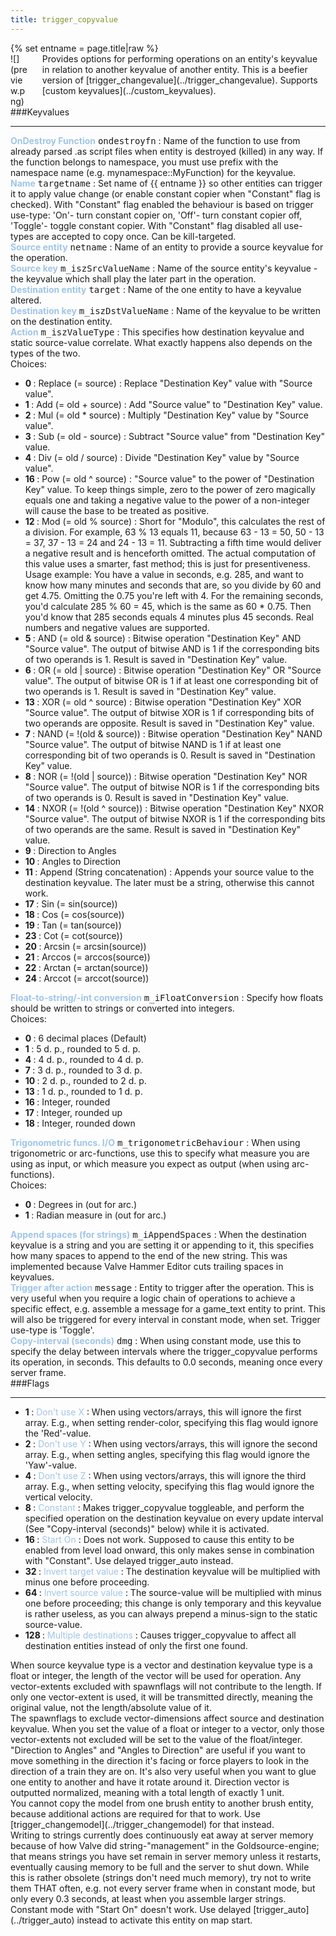 ```yaml
---
title: trigger_copyvalue
---
```

<div>{% set entname = page.title|raw %}</div>
<div class="container previewimg">
<div class="columns">
<div class="imagepadding column col-auto" markdown="1">![](preview.png)</div>
<div class="column entityentry" markdown="1">Provides options for performing operations on an entity's keyvalue in relation to another keyvalue of another entity. This is a beefier version of [trigger_changevalue](../trigger_changevalue). Supports [custom keyvalues](../custom_keyvalues).</div>
</div>
</div>
###Keyvalues
<hr>
<div class="entityentry" markdown="1">
<span style="color:#9fc5e8;"><b>OnDestroy Function</b></span> <kbd  class="tooltip" data-tooltip="string">ondestroyfn</kbd> :
Name of the function to use from already parsed .as script files when entity is destroyed (killed) in any way. If the function belongs to namespace, you must use prefix with the namespace name (e.g. mynamespace::MyFunction) for the keyvalue.
</div>
<div class="entityentry" markdown="1">
<span style="color:#9fc5e8;"><b>Name</b></span> <kbd  class="tooltip" data-tooltip="target_source">targetname</kbd> :
Set name of {{ entname }} so other entities can trigger it to apply value change (or enable constant copier when "Constant" flag is checked). With "Constant" flag enabled the behaviour is based on trigger use-type: 'On'- turn constant copier on, 'Off'- turn constant copier off, 'Toggle'- toggle constant copier. With "Constant" flag disabled all use-types are accepted to copy once. Can be kill-targeted.
</div>
<div class="entityentry" markdown="1">
<span style="color:#9fc5e8;"><b>Source entity</b></span> <kbd  class="tooltip" data-tooltip="target_destination">netname</kbd> :
Name of an entity to provide a source keyvalue for the operation.
</div>
<div class="entityentry" markdown="1">
<span style="color:#9fc5e8;"><b>Source key</b></span> <kbd  class="tooltip" data-tooltip="string">m_iszSrcValueName</kbd> :
Name of the source entity's keyvalue - the keyvalue which shall play the later part in the operation.
</div>
<div class="entityentry" markdown="1">
<span style="color:#9fc5e8;"><b>Destination entity</b></span> <kbd  class="tooltip" data-tooltip="target_destination">target</kbd> :
Name of the one entity to have a keyvalue altered.
</div>
<div class="entityentry" markdown="1">
<span style="color:#9fc5e8;"><b>Destination key</b></span> <kbd  class="tooltip" data-tooltip="string">m_iszDstValueName</kbd> :
Name of the keyvalue to be written on the destination entity.
</div>
<div class="entityentry" markdown="1">
<span style="color:#9fc5e8;"><b>Action</b></span> <kbd  class="tooltip" data-tooltip="choices">m_iszValueType</kbd> :
This specifies how destination keyvalue and static source-value correlate. What exactly happens also depends on the types of the two.
<div class="accordion">
<input type="checkbox" id="accordion-1" name="accordion-checkbox" hidden>
<label class="accordion-header" for="accordion-1">
<i class="icon icon-arrow-right mr-1"></i>
Choices:
</label>
<div class="accordion-body">
<ul>
<li><b>0 </b> : Replace (= source) : Replace "Destination Key" value with "Source value".</li>
<li><b>1 </b> : Add (= old + source) : Add "Source value" to "Destination Key" value.</li>
<li><b>2 </b> : Mul (= old * source) : Multiply "Destination Key" value by "Source value".</li>
<li><b>3 </b> : Sub (= old - source) : Subtract "Source value" from "Destination Key" value.</li>
<li><b>4 </b> : Div (= old / source) : Divide "Destination Key" value by "Source value".</li>
<li><b>16 </b> : Pow (= old ^ source) : "Source value" to the power of "Destination Key" value. To keep things simple, zero to the power of zero magically equals one and taking a negative value to the power of a non-integer will cause the base to be treated as positive.</li>
<li><b>12 </b> : Mod (= old % source) : Short for "Modulo", this calculates the rest of a division. For example, 63 % 13 equals 11, because 63 - 13 = 50, 50 - 13 = 37, 37 - 13 = 24 and 24 - 13 = 11. Subtracting a fifth time would deliver a negative result and is henceforth omitted. The actual computation of this value uses a smarter, fast method; this is just for presentiveness. Usage example: You have a value in seconds, e.g. 285, and want to know how many minutes and seconds that are, so you divide by 60 and get 4.75. Omitting the 0.75 you're left with 4. For the remaining seconds, you'd calculate 285 % 60 = 45, which is the same as 60 * 0.75. Then you'd know that 285 seconds equals 4 minutes plus 45 seconds. Real numbers and negative values are supported.</li>
<li><b>5 </b> : AND (= old & source) : Bitwise operation "Destination Key" AND "Source value". The output of bitwise AND is 1 if the corresponding bits of two operands is 1. Result is saved in "Destination Key" value.</li>
<li><b>6 </b> : OR (= old | source) : Bitwise operation "Destination Key" OR "Source value". The output of bitwise OR is 1 if at least one corresponding bit of two operands is 1. Result is saved in "Destination Key" value.</li>
<li><b>13 </b> : XOR (= old ^ source) : Bitwise operation "Destination Key" XOR "Source value". The output of bitwise XOR is 1 if corresponding bits of two operands are opposite. Result is saved in "Destination Key" value.</li>
<li><b>7 </b> : NAND (= !(old & source)) : Bitwise operation "Destination Key" NAND "Source value". The output of bitwise NAND is 1 if at least one corresponding bit of two operands is 0. Result is saved in "Destination Key" value.</li>
<li><b>8 </b> : NOR (= !(old | source)) : Bitwise operation "Destination Key" NOR "Source value". The output of bitwise NOR is 1 if the corresponding bits of two operands is 0. Result is saved in "Destination Key" value.</li>
<li><b>14 </b> : NXOR (= !(old ^ source)) : Bitwise operation "Destination Key" NXOR "Source value". The output of bitwise NXOR is 1 if the corresponding bits of two operands are the same. Result is saved in "Destination Key" value.</li>
<li><b>9 </b> : Direction to Angles</li>
<li><b>10 </b> : Angles to Direction</li>
<li><b>11 </b> : Append (String concatenation) : Appends your source value to the destination keyvalue. The later must be a string, otherwise this cannot work.</li>
<li><b>17 </b> : Sin (= sin(source))</li>
<li><b>18 </b> : Cos (= cos(source))</li>
<li><b>19 </b> : Tan (= tan(source))</li>
<li><b>23 </b> : Cot (= cot(source))</li>
<li><b>20 </b> : Arcsin (= arcsin(source))</li>
<li><b>21 </b> : Arccos (= arccos(source))</li>
<li><b>22 </b> : Arctan (= arctan(source))</li>
<li><b>24 </b> : Arccot (= arccot(source))</li>
</ul>
</div>
</div>
</div>
<div class="entityentry" markdown="1">
<span style="color:#9fc5e8;"><b>Float-to-string/-int conversion</b></span> <kbd  class="tooltip" data-tooltip="choices">m_iFloatConversion</kbd> :
Specify how floats should be written to strings or converted into integers.
<div class="accordion">
<input type="checkbox" id="accordion-2" name="accordion-checkbox" hidden>
<label class="accordion-header" for="accordion-2">
<i class="icon icon-arrow-right mr-1"></i>
Choices:
</label>
<div class="accordion-body">
<ul>
<li><b>0  </b> : 6 decimal places (Default)</li>
<li><b>1  </b> : 5 d. p., rounded to 5 d. p.</li>
<li><b>4  </b> : 4 d. p., rounded to 4 d. p.</li>
<li><b>7  </b> : 3 d. p., rounded to 3 d. p.</li>
<li><b>10 </b> : 2 d. p., rounded to 2 d. p.</li>
<li><b>13 </b> : 1 d. p., rounded to 1 d. p.</li>
<li><b>16 </b> : Integer, rounded</li>
<li><b>17 </b> : Integer, rounded up</li>
<li><b>18 </b> : Integer, rounded down</li>
</ul>
</div>
</div>
</div>
<div class="entityentry" markdown="1">
<span style="color:#9fc5e8;"><b>Trigonometric funcs. I/O</b></span> <kbd  class="tooltip" data-tooltip="choices">m_trigonometricBehaviour</kbd> :
When using trigonometric or arc-functions, use this to specify what measure you are using as input, or which measure you expect as output (when using arc-functions).
<div class="accordion">
<input type="checkbox" id="accordion-3" name="accordion-checkbox" hidden>
<label class="accordion-header" for="accordion-3">
<i class="icon icon-arrow-right mr-1"></i>
Choices:
</label>
<div class="accordion-body">
<ul>
<li><b>0 </b> : Degrees in (out for arc.)</li>
<li><b>1 </b> : Radian measure in (out for arc.)</li>
</ul>
</div>
</div>
</div>
<div class="entityentry" markdown="1">
<span style="color:#9fc5e8;"><b>Append spaces (for strings)</b></span> <kbd  class="tooltip" data-tooltip="integer">m_iAppendSpaces</kbd> :
When the destination keyvalue is a string and you are setting it or appending to it, this specifies how many spaces to append to the end of the new string. This was implemented because Valve Hammer Editor cuts trailing spaces in keyvalues.
</div>
<div class="entityentry" markdown="1">
<span style="color:#9fc5e8;"><b>Trigger after action</b></span> <kbd  class="tooltip" data-tooltip="target_destination">message</kbd> :
Entity to trigger after the operation. This is very useful when you require a logic chain of operations to achieve a specific effect, e.g. assemble a message for a game_text entity to print. This will also be triggered for every interval in constant mode, when set. Trigger use-type is 'Toggle'.
</div>
<div class="entityentry" markdown="1">
<span style="color:#9fc5e8;"><b>Copy-interval (seconds)</b></span> <kbd  class="tooltip" data-tooltip="string">dmg</kbd> :
When using constant mode, use this to specify the delay between intervals where the trigger_copyvalue performs its operation, in seconds. This defaults to 0.0 seconds, meaning once every server frame.
</div>
###Flags
<hr>
<div class="entityflags">
<ul>
<li class="imagepadding" markdown="1"><b>1 </b> : <span style="color:#9fc5e8;">Don't use X</span> : When using vectors/arrays, this will ignore the first array. E.g., when setting render-color, specifying this flag would ignore the 'Red'-value.</li>
<li class="imagepadding" markdown="1"><b>2 </b> : <span style="color:#9fc5e8;">Don't use Y</span> : When using vectors/arrays, this will ignore the second array. E.g., when setting angles, specifying this flag would ignore the 'Yaw'-value.</li>
<li class="imagepadding" markdown="1"><b>4 </b> : <span style="color:#9fc5e8;">Don't use Z</span> : When using vectors/arrays, this will ignore the third array. E.g., when setting velocity, specifying this flag would ignore the vertical velocity.</li>
<li class="imagepadding" markdown="1"><b>8 </b> : <span style="color:#9fc5e8;">Constant</span> : Makes trigger_copyvalue toggleable, and perform the specified operation on the destination keyvalue on every update interval (See "Copy-interval (seconds)" below) while it is activated.</li>
<li class="imagepadding" markdown="1"><b>16 </b> : <span style="color:#9fc5e8;">Start On</span> : Does not work. Supposed to cause this entity to be enabled from level load onward, this only makes sense in combination with "Constant". Use delayed trigger_auto instead.</li>
<li class="imagepadding" markdown="1"><b>32 </b> : <span style="color:#9fc5e8;">Invert target value</span> : The destination keyvalue will be multiplied with minus one before proceeding.</li>
<li class="imagepadding" markdown="1"><b>64 </b> : <span style="color:#9fc5e8;">Invert source value</span> : The source-value will be multiplied with minus one before proceeding; this change is only temporary and this keyvalue is rather useless, as you can always prepend a minus-sign to the static source-value.</li>
<li class="imagepadding" markdown="1"><b>128 </b> : <span style="color:#9fc5e8;">Multiple destinations</span> : Causes trigger_copyvalue to affect all destination entities instead of only the first one found.</li>
</ul>
</div>
<div class="notices blue">When source keyvalue type is a vector and destination keyvalue type is a float or integer, the length of the vector will be used for operation. Any vector-extents excluded with spawnflags will not contribute to the length. If only one vector-extent is used, it will be transmitted directly, meaning the original value, not the length/absolute value of it.</div>
<div class="notices blue">The spawnflags to exclude vector-dimensions affect source and destination keyvalue. When you set the value of a float or integer to a vector, only those vector-extents not excluded will be set to the value of the float/integer.</div>
<div class="notices blue">"Direction to Angles" and "Angles to Direction" are useful if you want to move something in the direction it's facing or force players to look in the direction of a train they are on. It's also very useful when you want to glue one entity to another and have it rotate around it. Direction vector is outputted normalized, meaning with a total length of exactly 1 unit.</div>
<div class="notices blue">You cannot copy the model from one brush entity to another brush entity, because additional actions are required for that to work. Use [trigger_changemodel](../trigger_changemodel) for that instead.</div>
<div class="notices red">Writing to strings currently does continuously eat away at server memory because of how Valve did string-"management" in the Goldsource-engine; that means strings you have set remain in server memory unless it restarts, eventually causing memory to be full and the server to shut down. While this is rather obsolete (strings don't need much memory), try not to write them THAT often, e.g. not every server frame when in constant mode, but only every 0.3 seconds, at least when you assemble larger strings.</div>
<div class="notices red">Constant mode with "Start On" doesn't work. Use delayed [trigger_auto](../trigger_auto) instead to activate this entity on map start.</div>
